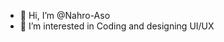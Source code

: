 - 👋 Hi, I’m @Nahro-Aso
- 👀 I’m interested in Coding and designing UI/UX

<!---
Nahro-Aso/Nahro-Aso is a ✨ special ✨ repository because its `README.md` (this file) appears on your GitHub profile.
You can click the Preview link to take a look at your changes.
--->

